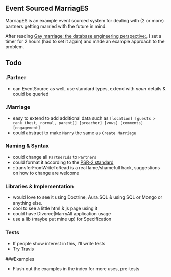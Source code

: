 ## Event Sourced MarriagES
MarriagES is an example event sourced system for dealing with (2 or more) partners getting married with the future in mind.

After reading [Gay marriage: the database engineering perspective:](http://qntm.org/gay), I set a timer for 2 hours (had to set it again) and made an example approach to the problem.

## Todo 

### .Partner
* can EventSource as well, use standard types, extend with *noun* details & could be queried

### .Marriage
* easy to extend to add additional data such as ```[location] [guests > rank (best, normal, parent)] [preacher] [vows] [comments] [engagement]```
* could abstract to make ```Marry``` the same as ```Create Marriage```

### Naming & Syntax
* could change all ```PartnerIds``` to ```Partners```
* could format it according to the [PSR-2 standard](http://www.php-fig.org/psr/psr-2/)
* ::transferFromWriteToRead is a real lame/shamefull hack, suggestions on how to change are welcome

### Libraries & Implementation
* would love to see it using Doctrine, Aura.SQL & using SQL or Mongo or anything else.
* cool to see a little html & js page using it
* could have Divorce|MarryAll application usage
* use a lib (maybe put mine up) for Specification

### Tests
* If people show interest in this, I'll write tests
* Try [Travis](travis-ci.org)

###Examples
* Flush out the examples in the index for more uses, pre-tests
